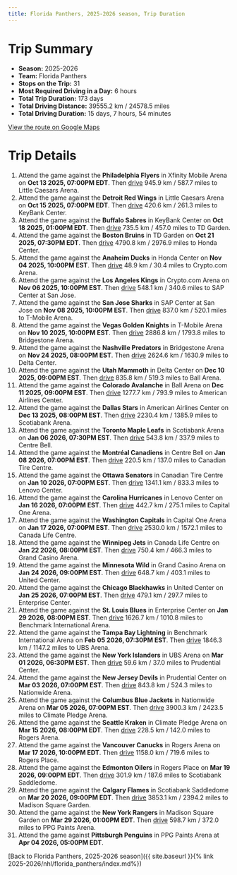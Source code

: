 ```yaml
---
title: Florida Panthers, 2025-2026 season, Trip Duration
---
```


# Trip Summary
- **Season:** 2025-2026
- **Team:** Florida Panthers
- **Stops on the Trip:** 31
- **Most Required Driving in a Day:** 6 hours
- **Total Trip Duration:** 173 days
- **Total Driving Distance:** 39555.2 km / 24578.5 miles
- **Total Driving Duration:** 15 days, 7 hours, 54 minutes

[View the route on Google Maps](https://www.google.com/maps/dir/Xfinity+Mobile+Arena+Philadelphia/Little+Caesars+Arena+Detroit/KeyBank+Center+Buffalo/TD+Garden+Boston/Honda+Center+Anaheim/Crypto.com+Arena+Los+Angeles/SAP+Center+at+San+Jose+San+Jose/T-Mobile+Arena+Vegas/Bridgestone+Arena+Nashville/Delta+Center+Utah/Ball+Arena+Colorado/American+Airlines+Center+Dallas/Scotiabank+Arena+Toronto/Centre+Bell+Montréal/Canadian+Tire+Centre+Ottawa/Lenovo+Center+Carolina/Capital+One+Arena+Washington/Canada+Life+Centre+Winnipeg/Grand+Casino+Arena+Minnesota/United+Center+Chicago/Enterprise+Center+St.+Louis/Benchmark+International+Arena+Tampa+Bay/UBS+Arena+New+York/Prudential+Center+New+Jersey/Nationwide+Arena+Columbus/Climate+Pledge+Arena+Seattle/Rogers+Arena+Vancouver/Rogers+Place+Edmonton/Scotiabank+Saddledome+Calgary/Madison+Square+Garden+New+York/PPG+Paints+Arena+Pittsburgh)

# Trip Details
1. Attend the game against the **Philadelphia Flyers** in Xfinity Mobile Arena on **Oct 13 2025, 07:00PM EDT**. Then [drive](https://www.google.com/maps/dir/Xfinity+Mobile+Arena+Philadelphia/Little+Caesars+Arena+Detroit) 945.9 km / 587.7 miles to Little Caesars Arena.
2. Attend the game against the **Detroit Red Wings** in Little Caesars Arena on **Oct 15 2025, 07:00PM EDT**. Then [drive](https://www.google.com/maps/dir/Little+Caesars+Arena+Detroit/KeyBank+Center+Buffalo) 420.6 km / 261.3 miles to KeyBank Center.
3. Attend the game against the **Buffalo Sabres** in KeyBank Center on **Oct 18 2025, 01:00PM EDT**. Then [drive](https://www.google.com/maps/dir/KeyBank+Center+Buffalo/TD+Garden+Boston) 735.5 km / 457.0 miles to TD Garden.
4. Attend the game against the **Boston Bruins** in TD Garden on **Oct 21 2025, 07:30PM EDT**. Then [drive](https://www.google.com/maps/dir/TD+Garden+Boston/Honda+Center+Anaheim) 4790.8 km / 2976.9 miles to Honda Center.
5. Attend the game against the **Anaheim Ducks** in Honda Center on **Nov 04 2025, 10:00PM EST**. Then [drive](https://www.google.com/maps/dir/Honda+Center+Anaheim/Crypto.com+Arena+Los+Angeles) 48.9 km / 30.4 miles to Crypto.com Arena.
6. Attend the game against the **Los Angeles Kings** in Crypto.com Arena on **Nov 06 2025, 10:00PM EST**. Then [drive](https://www.google.com/maps/dir/Crypto.com+Arena+Los+Angeles/SAP+Center+at+San+Jose+San+Jose) 548.1 km / 340.6 miles to SAP Center at San Jose.
7. Attend the game against the **San Jose Sharks** in SAP Center at San Jose on **Nov 08 2025, 10:00PM EST**. Then [drive](https://www.google.com/maps/dir/SAP+Center+at+San+Jose+San+Jose/T-Mobile+Arena+Vegas) 837.0 km / 520.1 miles to T-Mobile Arena.
8. Attend the game against the **Vegas Golden Knights** in T-Mobile Arena on **Nov 10 2025, 10:00PM EST**. Then [drive](https://www.google.com/maps/dir/T-Mobile+Arena+Vegas/Bridgestone+Arena+Nashville) 2886.8 km / 1793.8 miles to Bridgestone Arena.
9. Attend the game against the **Nashville Predators** in Bridgestone Arena on **Nov 24 2025, 08:00PM EST**. Then [drive](https://www.google.com/maps/dir/Bridgestone+Arena+Nashville/Delta+Center+Utah) 2624.6 km / 1630.9 miles to Delta Center.
10. Attend the game against the **Utah Mammoth** in Delta Center on **Dec 10 2025, 09:00PM EST**. Then [drive](https://www.google.com/maps/dir/Delta+Center+Utah/Ball+Arena+Colorado) 835.8 km / 519.3 miles to Ball Arena.
11. Attend the game against the **Colorado Avalanche** in Ball Arena on **Dec 11 2025, 09:00PM EST**. Then [drive](https://www.google.com/maps/dir/Ball+Arena+Colorado/American+Airlines+Center+Dallas) 1277.7 km / 793.9 miles to American Airlines Center.
12. Attend the game against the **Dallas Stars** in American Airlines Center on **Dec 13 2025, 08:00PM EST**. Then [drive](https://www.google.com/maps/dir/American+Airlines+Center+Dallas/Scotiabank+Arena+Toronto) 2230.4 km / 1385.9 miles to Scotiabank Arena.
13. Attend the game against the **Toronto Maple Leafs** in Scotiabank Arena on **Jan 06 2026, 07:30PM EST**. Then [drive](https://www.google.com/maps/dir/Scotiabank+Arena+Toronto/Centre+Bell+Montréal) 543.8 km / 337.9 miles to Centre Bell.
14. Attend the game against the **Montréal Canadiens** in Centre Bell on **Jan 08 2026, 07:00PM EST**. Then [drive](https://www.google.com/maps/dir/Centre+Bell+Montréal/Canadian+Tire+Centre+Ottawa) 220.5 km / 137.0 miles to Canadian Tire Centre.
15. Attend the game against the **Ottawa Senators** in Canadian Tire Centre on **Jan 10 2026, 07:00PM EST**. Then [drive](https://www.google.com/maps/dir/Canadian+Tire+Centre+Ottawa/Lenovo+Center+Carolina) 1341.1 km / 833.3 miles to Lenovo Center.
16. Attend the game against the **Carolina Hurricanes** in Lenovo Center on **Jan 16 2026, 07:00PM EST**. Then [drive](https://www.google.com/maps/dir/Lenovo+Center+Carolina/Capital+One+Arena+Washington) 442.7 km / 275.1 miles to Capital One Arena.
17. Attend the game against the **Washington Capitals** in Capital One Arena on **Jan 17 2026, 07:00PM EST**. Then [drive](https://www.google.com/maps/dir/Capital+One+Arena+Washington/Canada+Life+Centre+Winnipeg) 2530.0 km / 1572.1 miles to Canada Life Centre.
18. Attend the game against the **Winnipeg Jets** in Canada Life Centre on **Jan 22 2026, 08:00PM EST**. Then [drive](https://www.google.com/maps/dir/Canada+Life+Centre+Winnipeg/Grand+Casino+Arena+Minnesota) 750.4 km / 466.3 miles to Grand Casino Arena.
19. Attend the game against the **Minnesota Wild** in Grand Casino Arena on **Jan 24 2026, 09:00PM EST**. Then [drive](https://www.google.com/maps/dir/Grand+Casino+Arena+Minnesota/United+Center+Chicago) 648.7 km / 403.1 miles to United Center.
20. Attend the game against the **Chicago Blackhawks** in United Center on **Jan 25 2026, 07:00PM EST**. Then [drive](https://www.google.com/maps/dir/United+Center+Chicago/Enterprise+Center+St.+Louis) 479.1 km / 297.7 miles to Enterprise Center.
21. Attend the game against the **St. Louis Blues** in Enterprise Center on **Jan 29 2026, 08:00PM EST**. Then [drive](https://www.google.com/maps/dir/Enterprise+Center+St.+Louis/Benchmark+International+Arena+Tampa+Bay) 1626.7 km / 1010.8 miles to Benchmark International Arena.
22. Attend the game against the **Tampa Bay Lightning** in Benchmark International Arena on **Feb 05 2026, 07:30PM EST**. Then [drive](https://www.google.com/maps/dir/Benchmark+International+Arena+Tampa+Bay/UBS+Arena+New+York) 1846.3 km / 1147.2 miles to UBS Arena.
23. Attend the game against the **New York Islanders** in UBS Arena on **Mar 01 2026, 06:30PM EST**. Then [drive](https://www.google.com/maps/dir/UBS+Arena+New+York/Prudential+Center+New+Jersey) 59.6 km / 37.0 miles to Prudential Center.
24. Attend the game against the **New Jersey Devils** in Prudential Center on **Mar 03 2026, 07:00PM EST**. Then [drive](https://www.google.com/maps/dir/Prudential+Center+New+Jersey/Nationwide+Arena+Columbus) 843.8 km / 524.3 miles to Nationwide Arena.
25. Attend the game against the **Columbus Blue Jackets** in Nationwide Arena on **Mar 05 2026, 07:00PM EST**. Then [drive](https://www.google.com/maps/dir/Nationwide+Arena+Columbus/Climate+Pledge+Arena+Seattle) 3900.3 km / 2423.5 miles to Climate Pledge Arena.
26. Attend the game against the **Seattle Kraken** in Climate Pledge Arena on **Mar 15 2026, 08:00PM EDT**. Then [drive](https://www.google.com/maps/dir/Climate+Pledge+Arena+Seattle/Rogers+Arena+Vancouver) 228.5 km / 142.0 miles to Rogers Arena.
27. Attend the game against the **Vancouver Canucks** in Rogers Arena on **Mar 17 2026, 10:00PM EDT**. Then [drive](https://www.google.com/maps/dir/Rogers+Arena+Vancouver/Rogers+Place+Edmonton) 1158.0 km / 719.6 miles to Rogers Place.
28. Attend the game against the **Edmonton Oilers** in Rogers Place on **Mar 19 2026, 09:00PM EDT**. Then [drive](https://www.google.com/maps/dir/Rogers+Place+Edmonton/Scotiabank+Saddledome+Calgary) 301.9 km / 187.6 miles to Scotiabank Saddledome.
29. Attend the game against the **Calgary Flames** in Scotiabank Saddledome on **Mar 20 2026, 09:00PM EDT**. Then [drive](https://www.google.com/maps/dir/Scotiabank+Saddledome+Calgary/Madison+Square+Garden+New+York) 3853.1 km / 2394.2 miles to Madison Square Garden.
30. Attend the game against the **New York Rangers** in Madison Square Garden on **Mar 29 2026, 01:00PM EDT**. Then [drive](https://www.google.com/maps/dir/Madison+Square+Garden+New+York/PPG+Paints+Arena+Pittsburgh) 598.7 km / 372.0 miles to PPG Paints Arena.
31. Attend the game against **Pittsburgh Penguins** in PPG Paints Arena at **Apr 04 2026, 05:00PM EDT**.

[Back to Florida Panthers, 2025-2026 season]({{ site.baseurl }}{% link 2025-2026/nhl/florida_panthers/index.md%})
